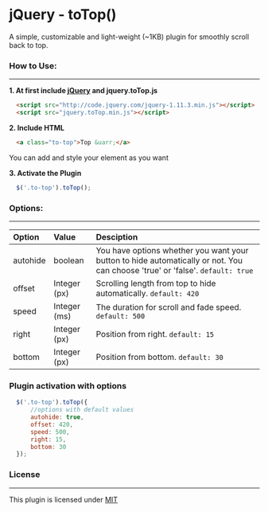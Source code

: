 jQuery - toTop()
=======
A simple, customizable and light-weight (~1KB) plugin for smoothly scroll back to top.

### How to Use:
------
**1. At first include [jQuery](http://jquery.com/download/) and jquery.toTop.js**
````html
  <script src="http://code.jquery.com/jquery-1.11.3.min.js"></script>
  <script src="jquery.toTop.min.js"></script>
````

**2. Include HTML**
````html
  <a class="to-top">Top &uarr;</a>
````
You can add and style your element as you want

**3. Activate the Plugin**
````javascript
  $('.to-top').toTop();
````

### Options:
------

| Option        | Value           | Desciption  |
| :------------- |:-------------| :-----|
| autohide | boolean | You have options whether you want your button to hide automatically or not. You can choose 'true' or 'false'. `default: true` |
| offset | Integer (px) | Scrolling length from top to hide automatically. `default: 420` |
| speed | Integer (ms) | The duration for scroll and fade speed. `default: 500` |
| right | Integer (px) | Position from right. `default: 15` |
| bottom | Integer (px) | Position from bottom. `default: 30` |


### Plugin activation with options

````javascript
  $('.to-top').toTop({
      //options with default values
      autohide: true,
      offset: 420,
      speed: 500,
      right: 15,
      bottom: 30
  });
````



### License
------
This plugin is licensed under [MIT](LICENSE)
